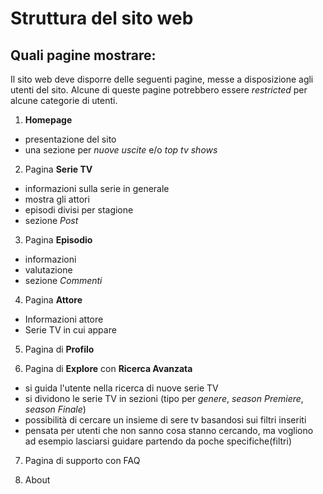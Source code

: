 # Struttura del sito web

## Quali pagine mostrare:
Il sito web deve disporre delle seguenti pagine, messe a disposizione agli utenti del sito.
Alcune di queste pagine potrebbero essere *restricted* per alcune categorie di utenti.

1. **Homepage**
  - presentazione del sito
  - una sezione per *nuove uscite* e/o *top tv shows*

2. Pagina **Serie TV**
  - informazioni sulla serie in generale
  - mostra gli attori
  - episodi divisi per stagione 
  - sezione *Post*
3. Pagina **Episodio**
  - informazioni
  - valutazione
  - sezione *Commenti*
4. Pagina **Attore**
  - Informazioni attore
  - Serie TV in cui appare

5. Pagina di **Profilo**

6. Pagina di **Explore** con **Ricerca Avanzata**
  - si guida l'utente nella ricerca di nuove serie TV
  - si dividono le serie TV in sezioni (tipo per *genere*, *season Premiere*, *season Finale*) 
  - possibilità di cercare un insieme di sere tv basandosi sui filtri inseriti
  - pensata per utenti che non sanno cosa stanno cercando, ma vogliono ad esempio lasciarsi guidare partendo da poche specifiche(filtri)

7. Pagina di supporto con FAQ

8. About